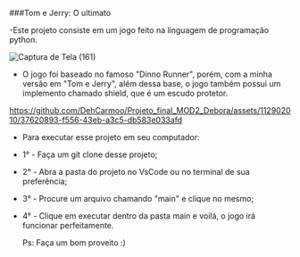 ###Tom e Jerry: O ultimato

-Este projeto consiste em um jogo feito na linguagem de programação python.

![Captura de Tela (161)](https://github.com/DehCarmoo/Projeto_final_MOD2_Debora/assets/112902010/c7375852-56d5-4762-9276-079045cd70d5)

- O jogo foi baseado no famoso "Dinno Runner", porém, com a minha versão em "Tom e Jerry", além dessa base, o jogo também possui um implemento chamado shield, que é um escudo protetor.



https://github.com/DehCarmoo/Projeto_final_MOD2_Debora/assets/112902010/37620893-f556-43eb-a3c5-db583e033afd


- Para executar esse projeto em seu computador:
- 1° - Faça um git clone desse projeto;
- 2° - Abra a pasta do projeto no VsCode ou no terminal de sua preferência;
- 3° - Procure um arquivo chamando "main" e clique no mesmo;
- 4° - Clique em executar dentro da pasta main e voilá, o jogo irá funcionar perfeitamente.

  Ps: Faça um bom proveito :) 
